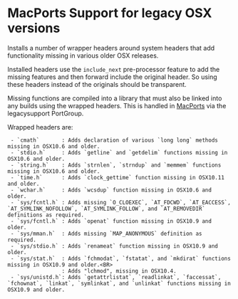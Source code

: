 
# MacPorts Support for legacy OSX versions

Installs a number of wrapper headers around system headers that add
functionality missing in various older OSX releases.

Installed headers use the `include_next` pre-processor feature to add
the missing features and then forward include the original header.
So using these headers instead of the originals should be transparent.

Missing functions are compiled into a library that must also be linked
into any builds using the wrapped headers. This is handled in [MacPorts](https://github.com/macports)
via the legacysupport PortGroup.

Wrapped headers are:
```
 - `cmath`       : Adds declaration of various `long long` methods missing in OSX10.6 and older.
 - `stdio.h`     : Adds `getline` and `getdelim` functions missing in OSX10.6 and older.
 - `string.h`    : Adds `strnlen`, `strndup` and `memmem` functions missing in OSX10.6 and older.
 - `time.h`      : Adds `clock_gettime` function missing in OSX10.11 and older.
 - `wchar.h`     : Adds `wcsdup` function missing in OSX10.6 and older.
 - `sys/fcntl.h` : Adds missing `O_CLOEXEC`, `AT_FDCWD`, `AT_EACCESS`, `AT_SYMLINK_NOFOLLOW`, `AT_SYMLINK_FOLLOW`, and `AT_REMOVEDIR` definitions as required.
 - `sys/fcntl.h` : Adds `openat` function missing in OSX10.9 and older.
 - `sys/mman.h`  : Adds missing `MAP_ANONYMOUS` definition as required.
 - `sys/stdio.h` : Adds `renameat` function missing in OSX10.9 and older.
 - `sys/stat.h`  : Adds `fchmodat`, `fstatat`, and `mkdirat` functions missing in OSX10.9 and older.<BR>
                 : Adds "lchmod", missing in OSX10.4.
 - `sys/unistd.h`: Adds `getattrlistat`, `readlinkat`, `faccessat`, `fchownat`, `linkat`, `symlinkat`, and `unlinkat` functions missing in OSX10.9 and older.
 ```
